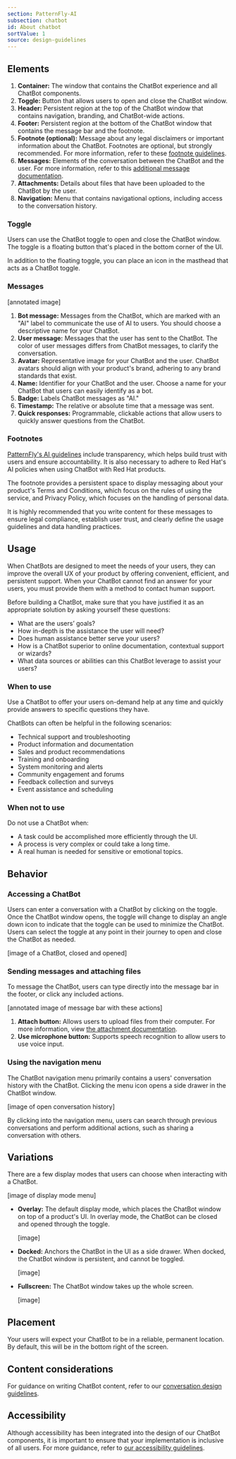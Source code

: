 ```yaml
---
section: PatternFly-AI
subsection: chatbot
id: About chatbot
sortValue: 1
source: design-guidelines
---
```


## Elements 

<!---
<> <div class="ws-docs-content-img">
![annotated image]()
<> </div>
--->

1. **Container:** The window that contains the ChatBot experience and all ChatBot components.
1. **Toggle:** Button that allows users to open and close the ChatBot window.
1. **Header:** Persistent region at the top of the ChatBot window that contains navigation, branding, and ChatBot-wide actions.
1. **Footer:** Persistent region at the bottom of the ChatBot window that contains the message bar and the footnote.
1. **Footnote (optional):** Message about any legal disclaimers or important information about the ChatBot. Footnotes are optional, but strongly recommended. For more information, refer to these [footnote guidelines](#footnotes).
1. **Messages:** Elements of the conversation between the ChatBot and the user. For more information, refer to this [additional message documentation](#messages).
1. **Attachments:** Details about files that have been uploaded to the ChatBot by the user.
1. **Navigation:** Menu that contains navigational options, including access to the conversation history.

### Toggle 

Users can use the ChatBot toggle to open and close the ChatBot window. The toggle is a floating button that's placed in the bottom corner of the UI. 

In addition to the floating toggle, you can place an icon in the masthead that acts as a ChatBot toggle. 

### Messages 

[annotated image] 

1. **Bot message:** Messages from the ChatBot, which are marked with an "AI" label to communicate the use of AI to users. You should choose a descriptive name for your ChatBot.
1. **User message:** Messages that the user has sent to the ChatBot. The color of user messages differs from ChatBot messages, to clarify the conversation.
1. **Avatar:** Representative image for your ChatBot and the user. ChatBot avatars should align with your product's brand, adhering to any brand standards that exist.
1. **Name:** Identifier for your ChatBot and the user. Choose a name for your ChatBot that users can easily identify as a bot. 
1. **Badge:** Labels ChatBot messages as "AI."
1. **Timestamp:** The relative or absolute time that a message was sent.
1. **Quick responses:** Programmable, clickable actions that allow users to quickly answer questions from the ChatBot.

### Footnotes 

[PatternFly's AI guidelines](/patternfly-ai/about-ai) include transparency, which helps build trust with users and ensure accountability. It is also necessary to adhere to Red Hat's AI policies when using ChatBot with Red Hat products.

The footnote provides a persistent space to display messaging about your product's Terms and Conditions, which focus on the rules of using the service, and Privacy Policy, which focuses on the handling of personal data.

It is highly recommended that you write content for these messages to ensure legal compliance, establish user trust, and clearly define the usage guidelines and data handling practices. 

## Usage

When ChatBots are designed to meet the needs of your users, they can improve the overall UX of your product by offering convenient, efficient, and persistent support. When your ChatBot cannot find an answer for your users, you must provide them with a method to contact human support.

Before building a ChatBot, make sure that you have justified it as an appropriate solution by asking yourself these questions:
- What are the users’ goals?
- How in-depth is the assistance the user will need?
- Does human assistance better serve your users?
- How is a ChatBot superior to online documentation, contextual support or wizards?
- What data sources or abilities can this ChatBot leverage to assist your users?

### When to use 

Use a ChatBot to offer your users on-demand help at any time and quickly provide answers to specific questions they have. 

ChatBots can often be helpful in the following scenarios:
- Technical support and troubleshooting
- Product information and documentation
- Sales and product recommendations
- Training and onboarding
- System monitoring and alerts
- Community engagement and forums
- Feedback collection and surveys
- Event assistance and scheduling

### When not to use

Do not use a ChatBot when: 
- A task could be accomplished more efficiently through the UI. 
- A process is very complex or could take a long time.
- A real human is needed for sensitive or emotional topics.

## Behavior 

### Accessing a ChatBot

Users can enter a conversation with a ChatBot by clicking on the toggle. Once the ChatBot window opens, the toggle will change to display an angle down icon to indicate that the toggle can be used to minimize the ChatBot. Users can select the toggle at any point in their journey to open and close the ChatBot as needed.

[image of a ChatBot, closed and opened]

### Sending messages and attaching files

To message the ChatBot, users can type directly into the message bar in the footer, or click any included actions. 

[annotated image of message bar with these actions]

1. **Attach button:** Allows users to upload files from their computer. For more information, view [the attachment documentation]().
1. **Use microphone button:** Supports speech recognition to allow users to use voice input.

### Using the navigation menu

The ChatBot navigation menu primarily contains a users' conversation history with the ChatBot. Clicking the menu icon opens a side drawer in the ChatBot window. 

[image of open conversation history]

By clicking into the navigation menu, users can search through previous conversations and perform additional actions, such as sharing a conversation with others. 

## Variations 

There are a few display modes that users can choose when interacting with a ChatBot.

[image of display mode menu]

- **Overlay:** The default display mode, which places the ChatBot window on top of a product's UI. In overlay mode, the ChatBot can be closed and opened through the toggle. 

    [image]

- **Docked:** Anchors the ChatBot in the UI as a side drawer. When docked, the ChatBot window is persistent, and cannot be toggled.

    [image]

- **Fullscreen:** The ChatBot window takes up the whole screen.

     [image]

## Placement

Your users will expect your ChatBot to be in a reliable, permanent location. By default, this will be in the bottom right of the screen.

## Content considerations

For guidance on writing ChatBot content, refer to our [conversation design guidelines](/patternfly-ai/conversation-design).

## Accessibility 

Although accessibility has been integrated into the design of our ChatBot components, it is important to ensure that your implementation is inclusive of all users. For more guidance, refer to [our accessibility guidelines](/accessibility/about-accessibility).